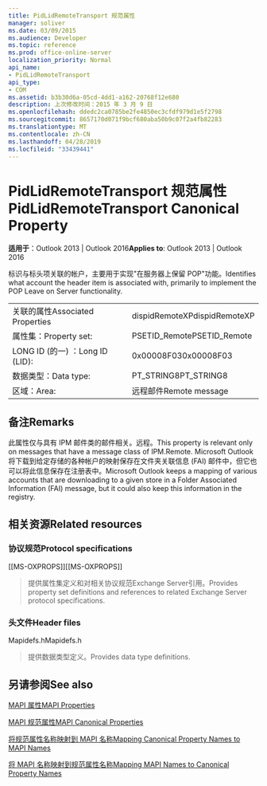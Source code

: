```yaml
---
title: PidLidRemoteTransport 规范属性
manager: soliver
ms.date: 03/09/2015
ms.audience: Developer
ms.topic: reference
ms.prod: office-online-server
localization_priority: Normal
api_name:
- PidLidRemoteTransport
api_type:
- COM
ms.assetid: b3b30d6a-05cd-4dd1-a162-20768f12e680
description: 上次修改时间：2015 年 3 月 9 日
ms.openlocfilehash: ddedc2ca0785be2fe4850ec3cfdf979d1e5f2798
ms.sourcegitcommit: 8657170d071f9bcf680aba50b9c07f2a4fb82283
ms.translationtype: MT
ms.contentlocale: zh-CN
ms.lasthandoff: 04/28/2019
ms.locfileid: "33439441"
---
```

# <a name="pidlidremotetransport-canonical-property"></a><span data-ttu-id="04f5d-103">PidLidRemoteTransport 规范属性</span><span class="sxs-lookup"><span data-stu-id="04f5d-103">PidLidRemoteTransport Canonical Property</span></span>

  
  
<span data-ttu-id="04f5d-104">**适用于**：Outlook 2013 | Outlook 2016</span><span class="sxs-lookup"><span data-stu-id="04f5d-104">**Applies to**: Outlook 2013 | Outlook 2016</span></span> 
  
<span data-ttu-id="04f5d-105">标识与标头项关联的帐户，主要用于实现"在服务器上保留 POP"功能。</span><span class="sxs-lookup"><span data-stu-id="04f5d-105">Identifies what account the header item is associated with, primarily to implement the POP Leave on Server functionality.</span></span> 
  
|||
|:-----|:-----|
|<span data-ttu-id="04f5d-106">关联的属性</span><span class="sxs-lookup"><span data-stu-id="04f5d-106">Associated Properties</span></span>  <br/> |<span data-ttu-id="04f5d-107">dispidRemoteXP</span><span class="sxs-lookup"><span data-stu-id="04f5d-107">dispidRemoteXP</span></span>  <br/> |
|<span data-ttu-id="04f5d-108">属性集：</span><span class="sxs-lookup"><span data-stu-id="04f5d-108">Property set:</span></span>  <br/> |<span data-ttu-id="04f5d-109">PSETID_Remote</span><span class="sxs-lookup"><span data-stu-id="04f5d-109">PSETID_Remote</span></span>  <br/> |
|<span data-ttu-id="04f5d-110">LONG ID (的一) ：</span><span class="sxs-lookup"><span data-stu-id="04f5d-110">Long ID (LID):</span></span>  <br/> |<span data-ttu-id="04f5d-111">0x00008F03</span><span class="sxs-lookup"><span data-stu-id="04f5d-111">0x00008F03</span></span>  <br/> |
|<span data-ttu-id="04f5d-112">数据类型：</span><span class="sxs-lookup"><span data-stu-id="04f5d-112">Data type:</span></span>  <br/> |<span data-ttu-id="04f5d-113">PT_STRING8</span><span class="sxs-lookup"><span data-stu-id="04f5d-113">PT_STRING8</span></span>  <br/> |
|<span data-ttu-id="04f5d-114">区域：</span><span class="sxs-lookup"><span data-stu-id="04f5d-114">Area:</span></span>  <br/> |<span data-ttu-id="04f5d-115">远程邮件</span><span class="sxs-lookup"><span data-stu-id="04f5d-115">Remote message</span></span>  <br/> |
   
## <a name="remarks"></a><span data-ttu-id="04f5d-116">备注</span><span class="sxs-lookup"><span data-stu-id="04f5d-116">Remarks</span></span>

<span data-ttu-id="04f5d-117">此属性仅与具有 IPM 邮件类的邮件相关。远程。</span><span class="sxs-lookup"><span data-stu-id="04f5d-117">This property is relevant only on messages that have a message class of IPM.Remote.</span></span> <span data-ttu-id="04f5d-118">Microsoft Outlook将下载到给定存储的各种帐户的映射保存在文件夹关联信息 (FAI) 邮件中，但它也可以将此信息保存在注册表中。</span><span class="sxs-lookup"><span data-stu-id="04f5d-118">Microsoft Outlook keeps a mapping of various accounts that are downloading to a given store in a Folder Associated Information (FAI) message, but it could also keep this information in the registry.</span></span>
  
## <a name="related-resources"></a><span data-ttu-id="04f5d-119">相关资源</span><span class="sxs-lookup"><span data-stu-id="04f5d-119">Related resources</span></span>

### <a name="protocol-specifications"></a><span data-ttu-id="04f5d-120">协议规范</span><span class="sxs-lookup"><span data-stu-id="04f5d-120">Protocol specifications</span></span>

<span data-ttu-id="04f5d-121">[[MS-OXPROPS]]</span><span class="sxs-lookup"><span data-stu-id="04f5d-121">[[MS-OXPROPS]]</span></span> 
  
> <span data-ttu-id="04f5d-122">提供属性集定义和对相关协议规范Exchange Server引用。</span><span class="sxs-lookup"><span data-stu-id="04f5d-122">Provides property set definitions and references to related Exchange Server protocol specifications.</span></span>
    
### <a name="header-files"></a><span data-ttu-id="04f5d-123">头文件</span><span class="sxs-lookup"><span data-stu-id="04f5d-123">Header files</span></span>

<span data-ttu-id="04f5d-124">Mapidefs.h</span><span class="sxs-lookup"><span data-stu-id="04f5d-124">Mapidefs.h</span></span>
  
> <span data-ttu-id="04f5d-125">提供数据类型定义。</span><span class="sxs-lookup"><span data-stu-id="04f5d-125">Provides data type definitions.</span></span>
    
## <a name="see-also"></a><span data-ttu-id="04f5d-126">另请参阅</span><span class="sxs-lookup"><span data-stu-id="04f5d-126">See also</span></span>



[<span data-ttu-id="04f5d-127">MAPI 属性</span><span class="sxs-lookup"><span data-stu-id="04f5d-127">MAPI Properties</span></span>](mapi-properties.md)
  
[<span data-ttu-id="04f5d-128">MAPI 规范属性</span><span class="sxs-lookup"><span data-stu-id="04f5d-128">MAPI Canonical Properties</span></span>](mapi-canonical-properties.md)
  
[<span data-ttu-id="04f5d-129">将规范属性名称映射到 MAPI 名称</span><span class="sxs-lookup"><span data-stu-id="04f5d-129">Mapping Canonical Property Names to MAPI Names</span></span>](mapping-canonical-property-names-to-mapi-names.md)
  
[<span data-ttu-id="04f5d-130">将 MAPI 名称映射到规范属性名称</span><span class="sxs-lookup"><span data-stu-id="04f5d-130">Mapping MAPI Names to Canonical Property Names</span></span>](mapping-mapi-names-to-canonical-property-names.md)

